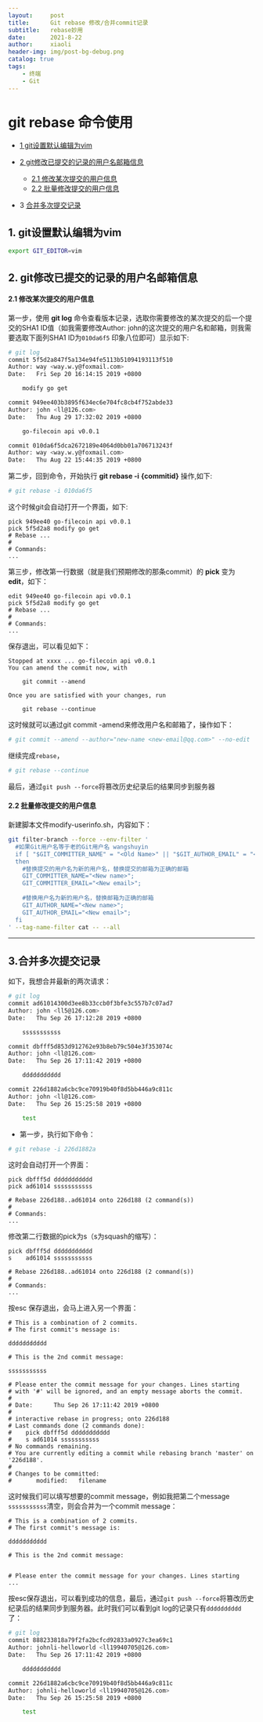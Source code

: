 ```yaml
---
layout:     post
title:      Git rebase 修改/合并commit记录
subtitle:   rebase妙用
date:       2021-8-22
author:     xiaoli
header-img: img/post-bg-debug.png
catalog: true
tags:
    - 终端
    - Git
---
```

# **git rebase** 命令使用

- [1 git设置默认编辑为vim](#git设置默认编辑为vim)

- [2 git修改已提交的记录的用户名邮箱信息](#git修改已提交的记录的用户名邮箱信息)
  - [2.1 修改某次提交的用户信息](#修改某次提交的用户信息)
  - [2.2 批量修改提交的用户信息](#批量修改提交的用户信息)
- 3 [合并多次提交记录](#合并多次提交记录)




## 1. git设置默认编辑为vim
``` sh
export GIT_EDITOR=vim
```

## 2. git修改已提交的记录的用户名邮箱信息

#### 2.1 修改某次提交的用户信息

第一步，使用 **git log** 命令查看版本记录，选取你需要修改的某次提交的后一个提交的SHA1 ID值（如我需要修改Author: john的这次提交的用户名和邮箱，则我需要选取下面列SHA1 ID为`010da6f5` 印象八位即可）显示如下:

```sh
# git log
commit 5f5d2a847f5a134e94fe5113b51094193113f510
Author: way <way.w.y@foxmail.com>
Date:   Fri Sep 20 16:14:15 2019 +0800

    modify go get

commit 949ee403b3895f634ec6e704fc8cb4f752abde33
Author: john <ll@126.com>
Date:   Thu Aug 29 17:32:02 2019 +0800

    go-filecoin api v0.0.1

commit 010da6f5dca2672189e4064d0bb01a706713243f
Author: way <way.w.y@foxmail.com>
Date:   Thu Aug 22 15:44:35 2019 +0800
```

第二步，回到命令，开始执行 **git rebase -i** **{commitid}** 操作,如下:

```sh
# git rebase -i 010da6f5
```

这个时候git会自动打开一个界面，如下:

```
pick 949ee40 go-filecoin api v0.0.1
pick 5f5d2a8 modify go get
# Rebase ...
#
# Commands:
...
```

第三步，修改第一行数据（就是我们预期修改的那条commit）的 **pick** 变为 **edit**，如下：

```
edit 949ee40 go-filecoin api v0.0.1
pick 5f5d2a8 modify go get
# Rebase ...
#
# Commands:
...
```

保存退出，可以看见如下：

```
Stopped at xxxx ... go-filecoin api v0.0.1
You can amend the commit now, with

	git commit --amend 

Once you are satisfied with your changes, run

	git rebase --continue
```

这时候就可以通过git commit -amend来修改用户名和邮箱了，操作如下：

```sh
# git commit --amend --author="new-name <new-email@qq.com>" --no-edit
```

继续完成`rebase`，

```sh
# git rebase --continue
```

最后，通过`git push --force`将篡改历史纪录后的结果同步到服务器



#### 2.2 批量修改提交的用户信息

新建脚本文件modify-userinfo.sh，内容如下：

```sh
git filter-branch --force --env-filter '
  #如果Git用户名等于老的Git用户名 wangshuyin
  if [ "$GIT_COMMITTER_NAME" = "<Old Name>" || "$GIT_AUTHOR_EMAIL" = "<Old Email>" ];
  then
    #替换提交的用户名为新的用户名，替换提交的邮箱为正确的邮箱
    GIT_COMMITTER_NAME="<New name>";
    GIT_COMMITTER_EMAIL="<New email>";
    
    #替换用户名为新的用户名，替换邮箱为正确的邮箱
    GIT_AUTHOR_NAME="<New name>";
    GIT_AUTHOR_EMAIL="<New email>";
  fi
' --tag-name-filter cat -- --all
```


------------------------------------------------------------------
## 3.合并多次提交记录

如下，我想合并最新的两次请求：

```sh
# git log
commit ad61014300d3ee8b33ccb0f3bfe3c557b7c07ad7
Author: john <ll5@126.com>
Date:   Thu Sep 26 17:12:28 2019 +0800

    sssssssssss

commit dbfff5d853d912762e93b8eb79c504e3f353074c
Author: john <ll@126.com>
Date:   Thu Sep 26 17:11:42 2019 +0800

    ddddddddddd

commit 226d1882a6cbc9ce70919b40f8d5bb446a9c811c
Author: john <ll@126.com>
Date:   Thu Sep 26 15:25:58 2019 +0800

    test
```

- 第一步，执行如下命令：

```sh
# git rebase -i 226d1882a
```

这时会自动打开一个界面：

```
pick dbfff5d ddddddddddd
pick ad61014 sssssssssss

# Rebase 226d188..ad61014 onto 226d188 (2 command(s))
#
# Commands:
...
```

修改第二行数据的pick为s（s为squash的缩写）：

```
pick dbfff5d ddddddddddd
s    ad61014 sssssssssss

# Rebase 226d188..ad61014 onto 226d188 (2 command(s))
#
# Commands:
...
```

按esc 保存退出，会马上进入另一个界面：

```
# This is a combination of 2 commits.
# The first commit's message is:

ddddddddddd

# This is the 2nd commit message:

sssssssssss

# Please enter the commit message for your changes. Lines starting
# with '#' will be ignored, and an empty message aborts the commit.
#
# Date:      Thu Sep 26 17:11:42 2019 +0800
#
# interactive rebase in progress; onto 226d188
# Last commands done (2 commands done):
#    pick dbfff5d ddddddddddd
#    s ad61014 sssssssssss
# No commands remaining.
# You are currently editing a commit while rebasing branch 'master' on '226d188'.
#
# Changes to be committed:
#       modified:   filename
```

这时候我们可以填写想要的commit message，例如我把第二个message `sssssssssss`清空，则会合并为一个commit message：

```
# This is a combination of 2 commits.
# The first commit's message is:

ddddddddddd

# This is the 2nd commit message:


# Please enter the commit message for your changes. Lines starting
...
```

按esc保存退出，可以看到成功的信息，最后，通过`git push --force`将篡改历史纪录后的结果同步到服务器。此时我们可以看到git log的记录只有`dddddddddd`了：

```sh
# git log
commit 888233818a79f2fa2bcfcd92833a0927c3ea69c1
Author: johnli-helloworld <ll19940705@126.com>
Date:   Thu Sep 26 17:11:42 2019 +0800

    ddddddddddd

commit 226d1882a6cbc9ce70919b40f8d5bb446a9c811c
Author: johnli-helloworld <ll19940705@126.com>
Date:   Thu Sep 26 15:25:58 2019 +0800

    test
```